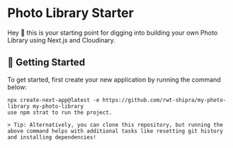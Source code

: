 # Photo Library Starter

Hey 👋 this is your starting point for digging into building your own Photo Library using Next.js and Cloudinary.

## 🚀 Getting Started

To get started, first create your new application by running the command below:

```
npx create-next-app@latest -e https://github.com/rwt-shipra/my-photo-library my-photo-library
use npm strat to run the project.

> Tip: Alternatively, you can clone this repository, but running the above command helps with additional tasks like resetting git history and installing dependencies!
